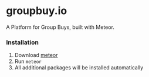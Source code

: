 # groupbuy.io
A Platform for Group Buys, built with Meteor.
 
### Installation
1. Download [meteor](http://www.meteor.com)
2. Run `meteor`
3. All additional packages will be installed automatically
